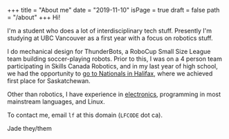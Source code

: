 +++
title = "About me"
date = "2019-11-10"
isPage = true
draft = false
path = "/about"
+++
Hi!

I'm a student who does a lot of interdisciplinary tech stuff. Presently I'm studying at UBC Vancouver as a first year with a focus on robotics stuff.

I do mechanical design for ThunderBots, a RoboCup Small Size League team building soccer-playing robots. Prior to this, I was on a 4 person team participating in Skills Canada Robotics, and in my last year of high school, we had the opportunity to [go to Nationals in Halifax](blog/i-competed-in-skills-canada-robotics), where we achieved first place for Saskatchewan.

Other than robotics, I have experience in [electronics](blog/i-designed-and-built-a-mechanical-macropad-numpad/), programming in most mainstream languages, and Linux.

To contact me, email `lf` at this domain (`LFCODE` dot ca).

 Jade 
they/them
